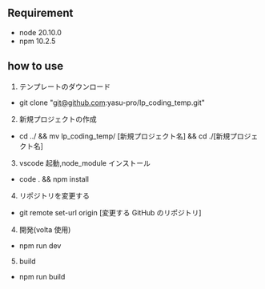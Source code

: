 ## Requirement

- node 20.10.0
- npm 10.2.5

## how to use

1. テンプレートのダウンロード

- git clone "git@github.com:yasu-pro/lp_coding_temp.git"

2. 新規プロジェクトの作成

- cd ../ && mv lp_coding_temp/ [新規プロジェクト名] && cd ./[新規プロジェクト名]

3. vscode 起動,node_module インストール

- code . && npm install

4. リポジトリを変更する

- git remote set-url origin [変更する GitHub のリポジトリ]

4. 開発(volta 使用)

- npm run dev

5. build

- npm run build
